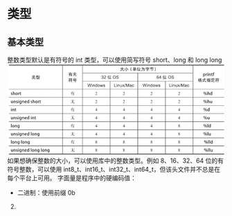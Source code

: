 # 类型
## 基本类型
整数类型默认是有符号的 int 类型，可以使用简写符号 short、long 和 long long
![](Images/Pasted%20image%2020240622093530.png)
如果想确保整数的大小，可以使用<cstdint>库中的整数类型。例如 8、16、32、64 位的有符号整数，可以使用 int8_t、int16_t、int32_t、int64_t，但该头文件并不总是在每个平台上可用。
字面量是程序中的硬编码值：
* 二进制：使用前缀 0b
2. 